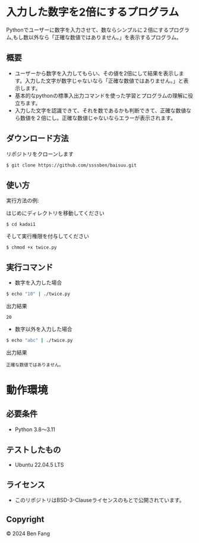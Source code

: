 # 入力した数字を2倍にするプログラム

Pythonでユーザーに数字を入力させて、数ならシンプルに２倍にするプログラム,もし数以外なら「正確な数値ではありません。」を表示するプログラム。

## 概要

- ユーザーから数字を入力してもらい、その値を2倍にして結果を表示します。入力した文字が数字じゃないなら「正確な数値ではありません。」と表示します。
- 基本的なpythonの標準入出力コマンドを使った学習とプログラムの理解に役立ちます。
- 入力した文字を認識できて、それを数であるかも判断できて、正確な数値なら数値を２倍にし。正確な数値じゃないならエラーが表示されます。

## ダウンロード方法

リポジトリをクローンします
```bash
$ git clone https://github.com/ssssben/baisuu.git
```

## 使い方

実行方法の例:

はじめにディレクトリを移動してください
```
$ cd kadai1
```
そして実行権限を付与してください
```
$ chmod +x twice.py
```
## 実行コマンド

- 数字を入力した場合

```bash
$ echo "10" | ./twice.py
```
出力結果
```
20
```
- 数字以外を入力した場合

```bash
$ echo "abc" | ./twice.py
```

出力結果
```
正確な数値ではありません。
```
# 動作環境

## 必要条件
- Python 3.8～3.11

## テストしたもの
- Ubuntu 22.04.5 LTS

## ライセンス
- このリポジトリはBSD-3-Clauseライセンスのもとで公開されています。

## Copyright
© 2024 Ben Fang
